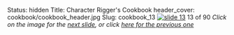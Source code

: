 Status: hidden
Title: Character Rigger's Cookbook
header_cover: cookbook/cookbook_header.jpg
Slug: cookbook_13
[![slide 13](https://dl.dropboxusercontent.com/u/2977490/presentations/cookbook/img13.jpg)](cookbook_14)
13 of 90
_Click on the image for the [next slide](cookbook_14), or click [here for the previous one](cookbook_12)_
